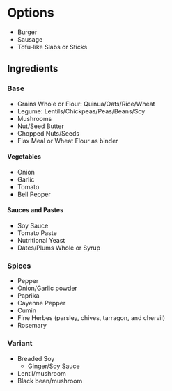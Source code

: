 # Options

- Burger
- Sausage
- Tofu-like Slabs or Sticks

## Ingredients


### Base
- Grains Whole or Flour: Quinua/Oats/Rice/Wheat
- Legume: Lentils/Chickpeas/Peas/Beans/Soy
- Mushrooms
- Nut/Seed Butter
- Chopped Nuts/Seeds
- Flax Meal or Wheat Flour as binder

#### Vegetables
- Onion
- Garlic
- Tomato
- Bell Pepper

#### Sauces and Pastes
- Soy Sauce
- Tomato Paste
- Nutritional Yeast
- Dates/Plums Whole or Syrup

### Spices

- Pepper
- Onion/Garlic powder
- Paprika
- Cayenne Pepper
- Cumin
- Fine Herbes (parsley, chives, tarragon, and chervil)
- Rosemary

### Variant

- Breaded Soy
  - Ginger/Soy Sauce
- Lentil/mushroom
- Black bean/mushroom